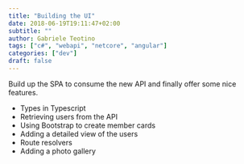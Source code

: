 ```yaml
---
title: "Building the UI"
date: 2018-06-19T19:11:47+02:00
subtitle: ""
author: Gabriele Teotino
tags: ["c#", "webapi", "netcore", "angular"]
categories: ["dev"]
draft: false
---
```


Build up the SPA to consume the new API and finally offer some nice features.

- Types in Typescript
- Retrieving users from the API
- Using Bootstrap to create member cards
- Adding a detailed view of the users
- Route resolvers
- Adding a photo gallery
